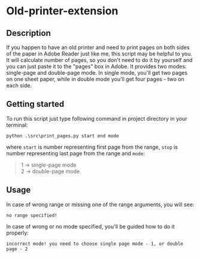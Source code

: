 # Old-printer-extension

## Description
If you happen to have an old printer and need to print pages on both sides of the paper in Adobe Reader just like me, this script may be helpful to you. It will calculate number of pages, so you don't need to do it by yourself and you can just paste it to the "pages" box in Adobe. It provides two modes: single-page and double-page mode. In single mode, you'll get two pages on one sheet paper, while in double mode you'll get four pages - two on each side.

## Getting started

To run this script just type following command in project directory in your terminal:
```
python .\src\print_pages.py start end mode
```
 where `start` is number representing first page from the range, `stop` is number representing last page from the range and `mode`:
 > 1 -> single-page mode\
 > 2 -> double-page mode.

## Usage
In case of wrong range or missing one of the range arguments, you will see:
```
no range specified!
```

In case of wrong or no mode specified, you'll be guided how to do it properly:
```
incorrect mode! you need to choose single page mode - 1, or double page - 2
```
